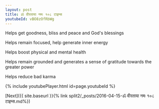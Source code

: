 ```yaml
---
layout: post
title: ॐ वीरताया नमः १०८ टाइम्स
youtubeId: vBO8zOfRbWg
---
```

 
 
Helps get goodness, bliss and peace and God's blessings
 
Helps remain focused, help generate inner energy 
 
Helps boost physical and mental health 
 
Helps remain grounded and generates a sense of gratitude towards the greater power 
 
Helps reduce bad karma
 
 
 
 


{% include youtubePlayer.html id=page.youtubeId %}
 
[Next]({{ site.baseurl }}{% link  split2/_posts/2016-04-15-ॐ वीरताया नमः १०८ टाइम्स.md%})
 
